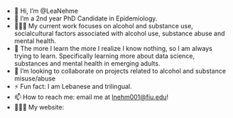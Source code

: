 - 👋 Hi, I’m @LeaNehme
- 🔭 I’m a 2nd year PhD Candidate in Epidemiology.
- 👩🏼‍💻 My current work focuses on alcohol and substance use, socialcultural factors associated with alcohol use, substance abuse and mental health. 
- 🌱 The more I learn the more I realize I know nothing, so I am always trying to learn. Specifically learning more about data science, substances          and mental health in emerging adults.
- 👯 I’m looking to collaborate on projects related to alcohol and substance misuse/abuse
- ⚡️ Fun fact: I am Lebanese and trilingual.
- 📫 How to reach me: email me at lnehm001@fiu.edu!
- 👩🏼‍💻 My website: 

<!---
LeaNehme/LeaNehme is a ✨ special ✨ repository because its `README.md` (this file) appears on your GitHub profile.
You can click the Preview link to take a look at your changes.
--->
